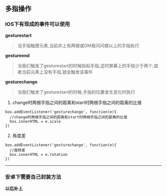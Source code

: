 ## 多指操作
### IOS下有现成的事件可以使用
**gesturestart**
>当手指触摸元素,当前并上有两根或GM我问问根以上的手指执行

**gestureend**
>当我们触发了gesturestart的时候抬起手指,这时屏幕上的手指少于两个,或者当前元素上没有手指,就会触发该事件

**gesturechange**
>当我们触发了gesturestart的时候,手指的位置发生变化时执行

1. change时两根手指之间的距离和start时两根手指之间的距离的比值
```
box.addEventListener('gesturechange', function(e){
  //change时两根手指之间的距离和start时两根手指之间的距离的比值
  box.innerHTML = e.scale
})

```

2. 角度差
```
box.addEventListener('gesturechange', function(e){
  //旋转差
  box.innerHTML = e.rotation
})
```
---
### 安卓下需要自己封装方法

**以后补上**
